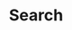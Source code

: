 ---
title: "Search"
slug: "search"
layout: "search"
outputs:
    - html
    - json
menu:
    main:
        weight: -80
        pre: search
---